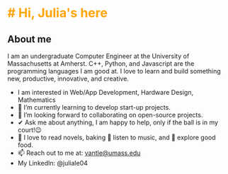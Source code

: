 # <span style="color: orange;"># Hi, Julia's here</span>

## About me

I am an undergraduate Computer Engineer at the University of Massachusetts at Amherst. C++, Python, and Javascript are the programming languages I am good at. I love to learn and build something new, productive, innovative, and creative.

- I am interested in Web/App Development, Hardware Design, Mathematics
- 🌱 I’m currently learning to develop start-up projects.
- 👯 I’m looking forward to collaborating on open-source projects.
- ✔ Ask me about anything, I am happy to help, only if the ball is in my court!😉
- 📖 I love to read novels, baking 🎵 listen to music, and 🌴 explore good food.
- 📫 Reach out to me at: vantle@umass.edu
- My LinkedIn: @juliale04


